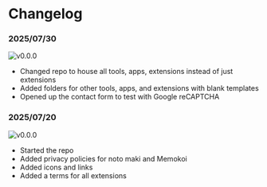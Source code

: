 # Changelog

### 2025/07/30
![v0.0.0](https://img.shields.io/badge/v0.0.0-green)
* Changed repo to house all tools, apps, extensions instead of just extensions
* Added folders for other tools, apps, and extensions with blank templates
* Opened up the contact form to test with Google reCAPTCHA

### 2025/07/20
![v0.0.0](https://img.shields.io/badge/v0.0.0-green)
* Started the repo
* Added privacy policies for noto maki and Memokoi
* Added icons and links
* Added a terms for all extensions